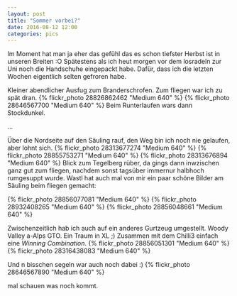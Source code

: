 ```yaml
---
layout: post
title: "Sommer vorbei?"
date: 2016-08-12 12:00
categories: pics
---
```


Im Moment hat man ja eher das gefühl das es schon tiefster Herbst ist in unseren Breiten :O
Spätestens als ich heut morgen vor dem losradeln zur Uni noch die Handschuhe eingepackt habe.
Dafür, dass ich die letzten Wochen eigentlich selten gefroren habe.

Kleiner abendlicher Ausfug zum Branderschrofen. Zum fliegen war ich zu spät dran.
{% flickr_photo 28826862462 "Medium 640" %}
{% flickr_photo 28646567700 "Medium 640" %}
Beim Runterlaufen wars dann Stockdunkel.

...

<!--more-->
Über die Nordseite auf den Säuling rauf, den Weg bin ich noch nie gelaufen, aber lohnt sich.
{% flickr_photo 28313677274 "Medium 640" %} 
{% flickr_photo 28855753271 "Medium 640" %}
{% flickr_photo 28313676894 "Medium 640" %}
Blick zum Tegelberg rüber, da gings dann inwzischen ganz gut zum fliegen, nachdem sonst tagsüber immernur halbhoch rumgesuppt wurde.
Wastl hat auch mal von mir ein paar schöne Bilder am Säuling beim fliegen gemacht:

{% flickr_photo 28856077081 "Medium 640" %}
{% flickr_photo 28932408265 "Medium 640" %}
{% flickr_photo 28856048661 "Medium 640" %}

Zwischenzeitlich hab ich auch auf ein anderes Gurtzeug umgestellt. Woody Valley a-Alps GTO. Ein Traum in XL ;)
Zusammen mit dem Chilli3 einfach eine *Winning Combination*. 
{% flickr_photo 28856051301 "Medium 640" %}
{% flickr_photo 28316438083  "Medium 640" %}

Und n bisschen segeln war auch noch dabei :)
{% flickr_photo 28646567890 "Medium 640" %}

mal schauen was noch kommt.
